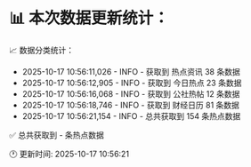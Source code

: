 📊 本次数据更新统计：
==========================

📈 数据分类统计：
- 2025-10-17 10:56:11,026 - INFO - 获取到 热点资讯 38 条数据
- 2025-10-17 10:56:12,905 - INFO - 获取到 今日热点 23 条数据
- 2025-10-17 10:56:16,068 - INFO - 获取到 公社热帖 12 条数据
- 2025-10-17 10:56:18,746 - INFO - 获取到 财经日历 81 条数据
- 2025-10-17 10:56:21,154 - INFO - 总共获取到 154 条热点数据

✅ 总共获取到 - 条热点数据

🕐 更新时间: 2025-10-17 10:56:21
